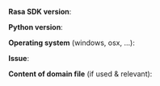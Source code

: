 <!-- THIS INFORMATION IS MANDATORY - YOUR ISSUE WILL BE CLOSED IF IT IS MISSING. If you don't know your Rasa SDK version, use `pip list | grep rasa_sdk`. Removing the below information is allowed for FEATURE REQUESTS. --> 

**Rasa SDK version**:

**Python version**: 

**Operating system** (windows, osx, ...):

**Issue**:



**Content of domain file** (if used & relevant):
```yaml

```
